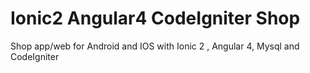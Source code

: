 # Ionic2 Angular4 CodeIgniter Shop
Shop app/web for Android and IOS with Ionic 2  , Angular 4, Mysql  and CodeIgniter
